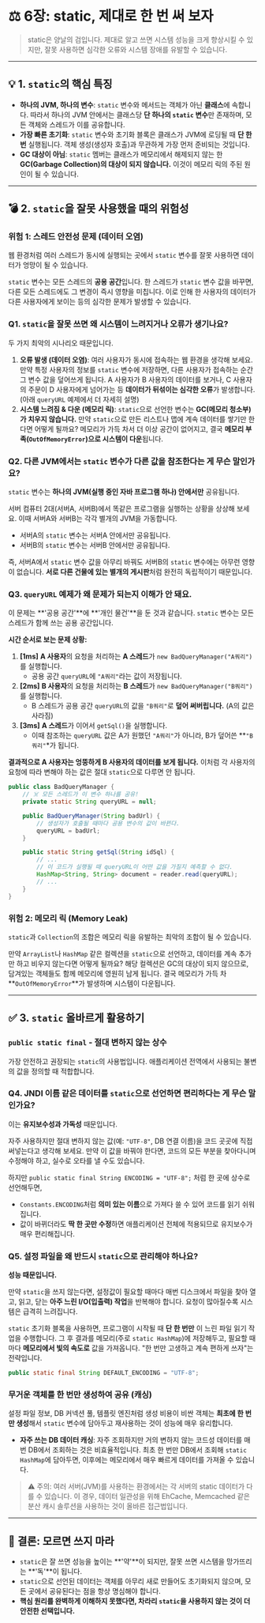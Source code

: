 # ⚖️ 6장: static, 제대로 한 번 써 보자

> static은 양날의 검입니다. 제대로 알고 쓰면 시스템 성능을 크게 향상시킬 수 있지만, 잘못 사용하면 심각한 오류와 시스템 장애를 유발할 수 있습니다.

---

## 💡 1. `static`의 핵심 특징

- **하나의 JVM, 하나의 변수**: `static` 변수와 메서드는 객체가 아닌 **클래스**에 속합니다. 따라서 하나의 JVM 안에서는 클래스당 **단 하나의 `static` 변수**만 존재하며, 모든 객체와 스레드가 이를 공유합니다.
- **가장 빠른 초기화**: `static` 변수와 초기화 블록은 클래스가 JVM에 로딩될 때 **단 한 번** 실행됩니다. 객체 생성(생성자 호출)과 무관하게 가장 먼저 준비되는 것입니다.
- **GC 대상이 아님**: `static` 멤버는 클래스가 메모리에서 해제되지 않는 한 **GC(Garbage Collection)의 대상이 되지 않습니다.** 이것이 메모리 릭의 주된 원인이 될 수 있습니다.

---

## 💣 2. `static`을 잘못 사용했을 때의 위험성

### 위험 1: 스레드 안전성 문제 (데이터 오염)

웹 환경처럼 여러 스레드가 동시에 실행되는 곳에서 `static` 변수를 잘못 사용하면 데이터가 엉망이 될 수 있습니다.

`static` 변수는 모든 스레드의 **공용 공간**입니다. 한 스레드가 `static` 변수 값을 바꾸면, 다른 모든 스레드에도 그 변경이 즉시 영향을 미칩니다. 이로 인해 한 사용자의 데이터가 다른 사용자에게 보이는 등의 심각한 문제가 발생할 수 있습니다.

### **Q1. `static`을 잘못 쓰면 왜 시스템이 느려지거나 오류가 생기나요?**

두 가지 최악의 시나리오 때문입니다.

1. **오류 발생 (데이터 오염)**: 여러 사용자가 동시에 접속하는 웹 환경을 생각해 보세요. 만약 특정 사용자의 정보를 `static` 변수에 저장하면, 다른 사용자가 접속하는 순간 그 변수 값을 덮어쓰게 됩니다. A 사용자가 B 사용자의 데이터를 보거나, C 사용자의 주문이 D 사용자에게 넘어가는 등 **데이터가 뒤섞이는 심각한 오류**가 발생합니다. (아래 `queryURL` 예제에서 더 자세히 설명)
2. **시스템 느려짐 & 다운 (메모리 릭)**: `static`으로 선언한 변수는 **GC(메모리 청소부)가 치우지 않습니다.** 만약 `static`으로 만든 리스트나 맵에 계속 데이터를 쌓기만 한다면 어떻게 될까요? 메모리가 가득 차서 더 이상 공간이 없어지고, 결국 **메모리 부족(`OutOfMemoryError`)으로 시스템이 다운**됩니다.

### **Q2. 다른 JVM에서는 `static` 변수가 다른 값을 참조한다는 게 무슨 말인가요?**

`static` 변수는 **하나의 JVM(실행 중인 자바 프로그램 하나) 안에서만** 공유됩니다.

서버 컴퓨터 2대(서버A, 서버B)에서 똑같은 프로그램을 실행하는 상황을 상상해 보세요. 이때 서버A와 서버B는 각각 별개의 JVM을 가동합니다.

- 서버A의 `static` 변수는 서버A 안에서만 공유됩니다.
- 서버B의 `static` 변수는 서버B 안에서만 공유됩니다.

즉, 서버A에서 `static` 변수 값을 아무리 바꿔도 서버B의 `static` 변수에는 아무런 영향이 없습니다. **서로 다른 건물에 있는 별개의 게시판**처럼 완전히 독립적이기 때문입니다.

### **Q3. `queryURL` 예제가 왜 문제가 되는지 이해가 안 돼요.**

이 문제는 **'공용 공간'**에 **'개인 물건'**을 둔 것과 같습니다. `static` 변수는 모든 스레드가 함께 쓰는 공용 공간입니다.

**시간 순서로 보는 문제 상황:**

1. **[1ms]** **A 사용자**의 요청을 처리하는 **A 스레드**가 `new BadQueryManager("A쿼리")`를 실행합니다.
   - 공용 공간 `queryURL`에 `"A쿼리"`라는 값이 저장됩니다.
2. **[2ms]** **B 사용자**의 요청을 처리하는 **B 스레드**가 `new BadQueryManager("B쿼리")`를 실행합니다.
   - B 스레드가 공용 공간 `queryURL`의 값을 `"B쿼리"`로 **덮어 써버립니다.** (A의 값은 사라짐)
3. **[3ms]** **A 스레드**가 이어서 `getSql()`을 실행합니다.
   - 이때 참조하는 `queryURL` 값은 A가 원했던 `"A쿼리"`가 아니라, B가 덮어쓴 \**`"B쿼리"`*가 됩니다.

**결과적으로 A 사용자는 엉뚱하게 B 사용자의 데이터를 보게 됩니다.** 이처럼 각 사용자의 요청에 따라 변해야 하는 값은 절대 `static`으로 다루면 안 됩니다.

```java
public class BadQueryManager {
    // ☠️ 모든 스레드가 이 변수 하나를 공유!
    private static String queryURL = null;

    public BadQueryManager(String badUrl) {
        // 생성자가 호출될 때마다 공용 변수의 값이 바뀐다.
        queryURL = badUrl;
    }

    public static String getSql(String idSql) {
        // ...
        // 이 코드가 실행될 때 queryURL이 어떤 값을 가질지 예측할 수 없다.
        HashMap<String, String> document = reader.read(queryURL);
        // ...
    }
}
```

### 위험 2: 메모리 릭 (Memory Leak)

`static`과 `Collection`의 조합은 메모리 릭을 유발하는 최악의 조합이 될 수 있습니다.

만약 `ArrayList`나 `HashMap` 같은 컬렉션을 `static`으로 선언하고, 데이터를 계속 추가만 하고 비우지 않는다면 어떻게 될까요? 해당 컬렉션은 GC의 대상이 되지 않으므로, 담겨있는 객체들도 함께 메모리에 영원히 남게 됩니다. 결국 메모리가 가득 차 **`OutOfMemoryError`**가 발생하며 시스템이 다운됩니다.

---

## ✅ 3. `static` 올바르게 활용하기

### `public static final` - 절대 변하지 않는 상수

가장 안전하고 권장되는 `static`의 사용법입니다. 애플리케이션 전역에서 사용되는 불변의 값을 정의할 때 적합합니다.

### **Q4. JNDI 이름 같은 데이터를 `static`으로 선언하면 편리하다는 게 무슨 말인가요?**

이는 **유지보수성과 가독성** 때문입니다.

자주 사용하지만 절대 변하지 않는 값(예: `"UTF-8"`, DB 연결 이름)을 코드 곳곳에 직접 써넣는다고 생각해 보세요. 만약 이 값을 바꿔야 한다면, 코드의 모든 부분을 찾아다니며 수정해야 하고, 실수로 오타를 낼 수도 있습니다.

하지만 `public static final String ENCODING = "UTF-8";` 처럼 한 곳에 상수로 선언해두면,

- `Constants.ENCODING`처럼 **의미 있는 이름**으로 가져다 쓸 수 있어 코드를 읽기 쉬워집니다.
- 값이 바뀌더라도 **딱 한 곳만 수정**하면 애플리케이션 전체에 적용되므로 유지보수가 매우 편리해집니다.

### **Q5. 설정 파일을 왜 반드시 `static`으로 관리해야 하나요?**

**성능 때문입니다.**

만약 `static`을 쓰지 않는다면, 설정값이 필요할 때마다 매번 디스크에서 파일을 찾아 열고, 읽고, 닫는 **아주 느린 I/O(입출력) 작업**을 반복해야 합니다. 요청이 많아질수록 시스템은 급격히 느려집니다.

`static` 초기화 블록을 사용하면, 프로그램이 시작될 때 **단 한 번만** 이 느린 파일 읽기 작업을 수행합니다. 그 후 결과를 메모리(주로 `static HashMap`)에 저장해두고, 필요할 때마다 **메모리에서 빛의 속도로** 값을 가져옵니다. "한 번만 고생하고 계속 편하게 쓰자"는 전략입니다.

```java
public static final String DEFAULT_ENCODING = "UTF-8";
```

### 무거운 객체를 한 번만 생성하여 공유 (캐싱)

설정 파일 정보, DB 커넥션 풀, 템플릿 엔진처럼 생성 비용이 비싼 객체는 **최초에 한 번만 생성**해서 `static` 변수에 담아두고 재사용하는 것이 성능에 매우 유리합니다.

- **자주 쓰는 DB 데이터 캐싱**: 자주 조회하지만 거의 변하지 않는 코드성 데이터를 매번 DB에서 조회하는 것은 비효율적입니다. 최초 한 번만 DB에서 조회해 `static HashMap`에 담아두면, 이후에는 메모리에서 매우 빠르게 데이터를 가져올 수 있습니다.

> ⚠️ 주의: 여러 서버(JVM)를 사용하는 환경에서는 각 서버의 static 데이터가 다를 수 있습니다. 이 경우, 데이터 일관성을 위해 EhCache, Memcached 같은 분산 캐시 솔루션을 사용하는 것이 올바른 접근법입니다.

---

## 🎯 결론: 모르면 쓰지 마라

- `static`은 잘 쓰면 성능을 높이는 **'약'**이 되지만, 잘못 쓰면 시스템을 망가뜨리는 **'독'**이 됩니다.
- `static`으로 선언된 데이터는 객체를 아무리 새로 만들어도 초기화되지 않으며, 모든 곳에서 공유된다는 점을 항상 명심해야 합니다.
- **핵심 원리를 완벽하게 이해하지 못했다면, 차라리 `static`을 사용하지 않는 것이 더 안전한 선택입니다.**
